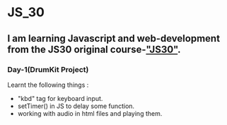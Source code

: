 # JS_30

## I am learning Javascript and web-development from the JS30 original course-["JS30"](https://courses.wesbos.com/account/access/60d9fa788981fd4f94701c38).

### Day-1(DrumKit Project)
Learnt the following things :
    <ul>
        <li>"kbd" tag for keyboard input. </li>
        <li>setTimer() in JS to delay some function.</li>
        <li>working with audio in html files and playing them.</li>
    </ul>

